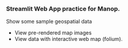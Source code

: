### Streamlit Web App practice for Manop.
Show some sample geospatial data
- View pre-rendered map images
- View data with interactive web map (folium).
